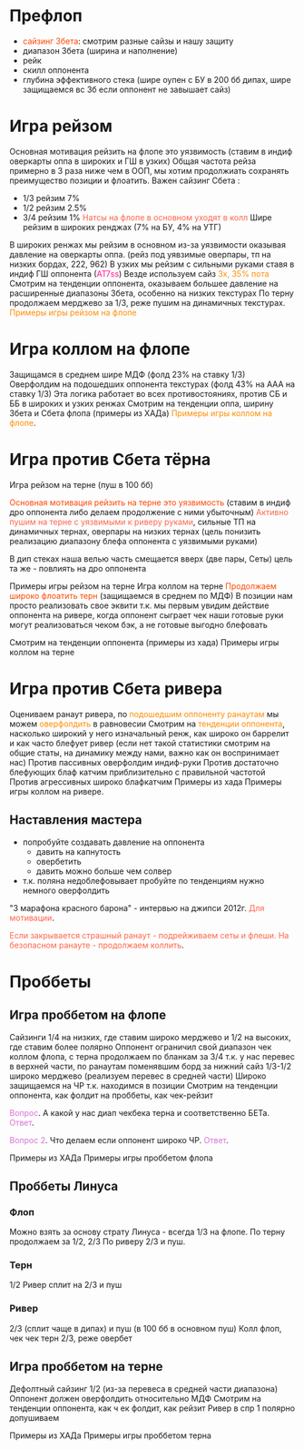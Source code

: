 # Префлоп
- <span style="color:rgb(255, 69, 0)">сайзинг 3бета</span>: смотрим разные сайзы и нашу защиту
- диапазон 3бета (ширина и наполнение)
- рейк
- скилл оппонента
- глубина эффективного стека (шире оупен с БУ в 200 бб дипах, шире защищаемся вс 3б если оппонент не завышает сайз)

# Игра рейзом
Основная мотивация рейзить на флопе это уязвимость (ставим в индиф оверкарты оппа в широких и ГШ в узких)
Общая частота рейза примерно в 3 раза ниже чем в ООП, мы хотим продолжиать сохранять преимущество позиции и флоатить.
Важен сайзинг Сбета :
- 1/3 рейзим 7%
- 1/2 рейзим 2.5%
- 3/4 рейзим 1%
<span style="color:rgb(255, 99, 71)">Натсы на флопе в основном уходят в колл</span>
Шире рейзим в широких ренджах (7% на БУ, 4% на УТГ)

В широких ренжах мы рейзим в основном из-за уязвимости оказывая давление на оверкарты оппа. (рейз под уявзимые оверпары, тп на низких бордах, 222, 962)
В узких мы рейзим с сильными руками ставя в индиф ГШ оппонента (<span style="color:rgb(255, 20, 147)">АТ7ss</span>)
Везде используем сайз <span style="color:rgb(255, 140, 0)">3х, 35% пота</span>
Смотрим на тенденции оппонента, оказываем большее давление на расширенные диапазоны 3бета, особенно на низких текстурах
По терну продолжаем мерджево за 1/3, реже пушим на динамичных текстурах.
<span style="color:rgb(255, 140, 0)">Примеры игры рейзом на флопе</span>

# Игра коллом на флопе
Защищамся в среднем шире МДФ (фолд 23% на ставку 1/3)
Оверфолдим на подошедших оппонента текстурах (фолд 43% на ААА на ставку 1/3)
Эта логика работает во всех противостояниях, против СБ и ББ в широких и узких ренжах
Смотрим на тенденции оппа, ширину 3бета и Сбета флопа (примеры из ХАДа)
<span style="color:rgb(255, 140, 0)">Примеры игры коллом на флопе</span>.

# Игра против Сбета тёрна
Игра рейзом на терне (пуш в 100 бб)

<span style="color:rgb(255, 69, 0)">Основная мотивация рейзить на терне это уязвимость</span> (ставим в индиф дро оппонента либо делаем продолжение с ними убыточным)
<span style="color:rgb(255, 99, 71)">Активно пушим на терне с уязвимыми к риверу руками</span>, сильные ТП на динамичных тернах, оверпары на низких тернах (цель понизить реализацию диапазону блефа оппонента с уязвимыми руками)

В дип стеках наша велью часть смещается вверх (две пары, Сеты) цель та же - повлиять на дро оппонента

Примеры игры рейзом на терне
Игра коллом на терне
<span style="color:rgb(255, 69, 0)">Продолжаем широко флоатить терн </span>(защищаемся в среднем по МДФ)
В позиции нам просто реализовать свое эквити т.к. мы первым увидим действие оппонента на ривере, когда оппонент сыграет чек наши готовые руки могут реализоваться чеком бэк, а не готовые выгодно блефовать

Смотрим на тенденции оппонента (примеры из хада)
Примеры игры коллом на терне

# Игра против Сбета ривера
Оцениваем ранаут ривера, по <span style="color:rgb(255, 140, 0)">подошедшим оппоненту ранаутам</span> мы можем <span style="color:rgb(255, 140, 0)">оверфолдить</span> в равновесии
Смотрим на <span style="color:rgb(255, 140, 0)">тенденции оппонента</span>, насколько широкий у него изначальный ренж, как широко он баррелит и как часто блефует ривер (если нет такой статистики смотрим на общие статы, на динамику между нами, важно как он воспринимает нас)
Против пассивных оверфолдим индиф-руки
Против достаточно блефующих блаф катчим приблизительно с правильной частотой
Против агрессивных широко блафкатчим
Примеры из хада
Примеры игры коллом на ривере.

## Наставления мастера
- попробуйте создавать давление на оппонента
	- давить на капнутость
	- овербетить
	- давить можно больше чем солвер
- т.к. поляна недоблефовывает пробуйте по тенденциям нужно немного оверфолдить

"3 марафона красного барона" - интервью на джипси 2012г. <span style="color:rgb(255, 99, 71)">Для мотивации</span>.

<span style="color:rgb(255, 99, 71)">Если закрывается страшный ранаут - подрейживаем сеты и флеши.
На безопасном ранауте - продолжаем коллить</span>.

# Проббеты
## Игра проббетом на флопе
Сайзинги 1/4 на низких, где ставим широко мерджево и 1/2 на высоких, где ставим более полярно
Оппонент ограничил свой диапазон чек коллом флопа, с терна продолжаем по бланкам за 3/4 т.к. у нас перевес в верхней части, по ранаутам поменявшим борд за нижний сайз 1/3-1/2 широко мерджево (реализуем перевес в средней части)
Широко защищаемся на ЧР т.к. находимся в позиции
Смотрим на тенденции оппонента, как фолдит на проббеты, как чек-рейзит

<span style="color:rgb(218, 112, 214)">Вопрос</span>. А какой у нас диап чекбека терна и соответственно БЕТа.
<span style="color:rgb(218, 112, 214)">Ответ</span>. 

<span style="color:rgb(218, 112, 214)">Вопрос 2</span>. Что делаем если оппонент широко ЧР.
<span style="color:rgb(218, 112, 214)">Ответ</span>. 


Примеры из ХАДа
Примеры игры проббетом флопа
## Проббеты Линуса
### Флоп
Можно взять за основу страту Линуса - всегда 1/3 на флопе.
По терну продолжаем за 1/2, 2/3
По риверу 2/3 и пуш.

### Терн
1/2
Ривер сплит на 2/3 и пуш
### Ривер
2/3 (сплит чаще в дипах) и пуш (в 100 бб в основном пуш)
Колл флоп, чек чек терн
2/3, реже овербет

## Игра проббетом на терне
Дефолтный сайзинг 1/2 (из-за перевеса в средней части диапазона)
Оппонент должен оверфолдить относительно МДФ
Смотрим на тенденции оппонента, как ч ек фолдит, как рейзит
Ривер в спр 1 полярно допушиваем

Примеры из ХАДа
Примеры игры проббетом терна
